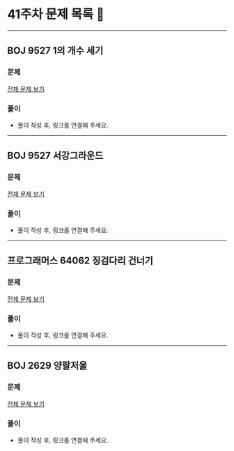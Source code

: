 # 41주차 문제 목록 📝
___
## BOJ 9527 1의 개수 세기
### 문제
[전체 문제 보기](https://www.acmicpc.net/problem/9527)

### 풀이
- 풀이 작성 후, 링크를 연결해 주세요.
___
## BOJ 9527 서강그라운드
### 문제
[전체 문제 보기](https://www.acmicpc.net/problem/14938)

### 풀이
- 풀이 작성 후, 링크를 연결해 주세요.

___
## 프로그래머스 64062 징검다리 건너기
### 문제
[전체 문제 보기](https://school.programmers.co.kr/learn/courses/30/lessons/64062)

### 풀이
- 풀이 작성 후, 링크를 연결해 주세요.
___
## BOJ 2629 양팔저울
### 문제
[전체 문제 보기](https://www.acmicpc.net/problem/2629)

### 풀이
- 풀이 작성 후, 링크를 연결해 주세요.
